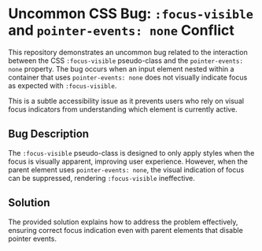 # Uncommon CSS Bug: `:focus-visible` and `pointer-events: none` Conflict

This repository demonstrates an uncommon bug related to the interaction between the CSS `:focus-visible` pseudo-class and the `pointer-events: none` property.  The bug occurs when an input element nested within a container that uses `pointer-events: none` does not visually indicate focus as expected with `:focus-visible`.

This is a subtle accessibility issue as it prevents users who rely on visual focus indicators from understanding which element is currently active.

## Bug Description
The `:focus-visible` pseudo-class is designed to only apply styles when the focus is visually apparent, improving user experience. However, when the parent element uses `pointer-events: none`, the visual indication of focus can be suppressed, rendering `:focus-visible` ineffective.

## Solution
The provided solution explains how to address the problem effectively, ensuring correct focus indication even with parent elements that disable pointer events.